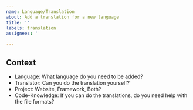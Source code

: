 ```yaml
---
name: Language/Translation
about: Add a translation for a new language
title: ''
labels: translation
assignees: ''

---
```


## Context

- Language: What language do you need to be added?
- Translator: Can you do the translation yourself?
- Project: Website, Framework, Both?
- Code-Knowledge: If you can do the translations, do you need help with the file formats?
